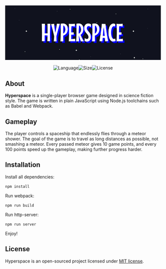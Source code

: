 <p align="center"><img src="media/heading.png" alt="HYPERSPACE"></p>

<p align="center"><img src="https://img.shields.io/github/languages/top/rorazliev/hyperspace?style=flat-square" alt="Language"><img src="https://img.shields.io/github/languages/code-size/rorazliev/hyperspace?style=flat-square" alt="Size"><img src="https://img.shields.io/github/license/rorazliev/hyperspace?style=flat-square" alt="License"></p>

## About

**Hyperspace** is a single-player browser game designed in science fiction style. The game is written in plain JavaScript using Node.js toolchains such as Babel and Webpack.

## Gameplay

The player controls a spaceship that endlessly flies through a meteor shower. The goal of the game is to travel as long distances as possible, not smashing a meteor. Every passed meteor gives 10 game points, and every 100 points speed up the gameplay, making further progress harder.

## Installation

Install all dependencies:

```
npm install
```

Run webpack:

```
npm run build
```

Run http-server:

```
npm run server
```

Enjoy!

## License

Hyperspace is an open-sourced project licensed under [MIT license](LICENSE).

